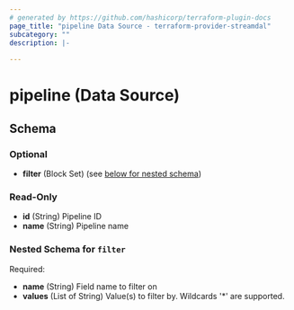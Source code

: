 ```yaml
---
# generated by https://github.com/hashicorp/terraform-plugin-docs
page_title: "pipeline Data Source - terraform-provider-streamdal"
subcategory: ""
description: |-
  
---
```


# pipeline (Data Source)





<!-- schema generated by tfplugindocs -->
## Schema

### Optional

- **filter** (Block Set) (see [below for nested schema](#nestedblock--filter))

### Read-Only

- **id** (String) Pipeline ID
- **name** (String) Pipeline name

<a id="nestedblock--filter"></a>
### Nested Schema for `filter`

Required:

- **name** (String) Field name to filter on
- **values** (List of String) Value(s) to filter by. Wildcards '*' are supported.


